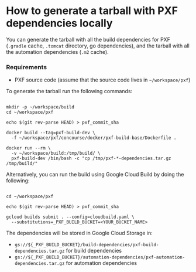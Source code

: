 # How to generate a tarball with PXF dependencies locally

You can generate the tarball with all the build dependencies for PXF
(`.gradle` cache, `.tomcat` directory, go dependencies), and the tarball
with all the automation dependencies (`.m2` cache).

### Requirements

- PXF source code (assume that the source code lives in `~/workspace/pxf`)

To generate the tarball run the following commands:

```shell script

mkdir -p ~/workspace/build
cd ~/workspace/pxf

echo $(git rev-parse HEAD) > pxf_commit_sha

docker build --tag=pxf-build-dev \
  -f ~/workspace/pxf/concourse/docker/pxf-build-base/Dockerfile .

docker run --rm \
  -v ~/workspace/build:/tmp/build/ \
  pxf-build-dev /bin/bash -c "cp /tmp/pxf-*-dependencies.tar.gz /tmp/build/"

```

Alternatively, you can run the build using Google Cloud Build by doing the
following:

```shell script

cd ~/workspace/pxf

echo $(git rev-parse HEAD) > pxf_commit_sha

gcloud builds submit . --config=cloudbuild.yaml \
  --substitutions=_PXF_BUILD_BUCKET=<YOUR_BUCKET_NAME>

```

The dependencies will be stored in Google Cloud Storage in:

- `gs://${_PXF_BUILD_BUCKET}/build-dependencies/pxf-build-dependencies.tar.gz` for build dependencies
- `gs://${_PXF_BUILD_BUCKET}/automation-dependencies/pxf-automation-dependencies.tar.gz` for automation dependencies
